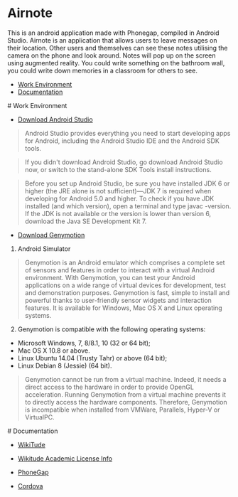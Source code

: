 # Airnote
This is an android application made with Phonegap, compiled in Android Studio. Airnote is an application that allows users to leave messages on their location. Other users and themselves can see these notes utilising the camera on the phone and look around. Notes will pop up on the screen using augmented reality. You could write something on the bathroom wall, you could write down memories in a classroom for others to see.

* [Work Environment](#workenvironment)
* [Documentation](#documentation)

<a name="workenvironment">
# Work Environment

* [Download Android Studio](http://developer.android.com/sdk/index.html)

 > Android Studio provides everything you need to start developing apps for Android, including the Android Studio IDE and the Android SDK tools.

 > If you didn't download Android Studio, go download Android Studio now, or switch to the stand-alone SDK Tools install instructions.

 > Before you set up Android Studio, be sure you have installed JDK 6 or higher (the JRE alone is not sufficient)—JDK 7 is required when developing for Android 5.0 and higher. To check if you have JDK installed (and which version), open a terminal and type javac -version. If the JDK is not available or the version is lower than version 6, download the Java SE Development Kit 7.

* [Download Genymotion](https://www.genymotion.com/#!/developers/user-guide)

1. Android Simulator
> Genymotion is an Android emulator which comprises a complete set of sensors and features in order to interact with a virtual Android environment. With Genymotion, you can test your Android applications on a wide range of virtual devices for development, test and demonstration purposes.
Genymotion is fast, simple to install and powerful thanks to user-friendly sensor widgets and interaction features. It is available for Windows, Mac OS X and Linux operating systems.

2. Genymotion is compatible with the following operating systems:
  * Microsoft Windows, 7, 8/8.1, 10 (32 or 64 bit);
  * Mac OS X 10.8 or above.
  * Linux Ubuntu 14.04 (Trusty Tahr) or above (64 bit);
  * Linux Debian 8 (Jessie) (64 bit).
  

 > Genymotion cannot be run from a virtual machine. Indeed, it needs a direct access to the hardware in order to provide OpenGL acceleration. Running Genymotion from a virtual machine prevents it to directly access the hardware components. Therefore, Genymotion is incompatible when installed from VMWare, Parallels, Hyper-V or VirtualPC.

<a name="documentation">
# Documentation

* [WikiTude](http://www.wikitude.com/developer/documentation/phonegap)
* [Wikitude Academic License Info](http://www.wikitude.com/wikitude-academy/)

* [PhoneGap](http://docs.phonegap.com/)
* [Cordova](https://cordova.apache.org/docs/en/latest/guide/overview/)
